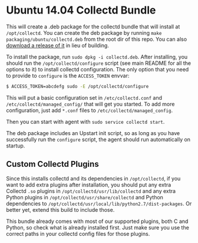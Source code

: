 # Ubuntu 14.04 Collectd Bundle

This will create a .deb package for the collectd bundle that will install at
`/opt/collectd`.  You can create the deb package by running `make
packaging/ubuntu/collectd.deb` from the root dir of this repo.  You can also
[download a release of
it](https://github.com/signalfx/collectd-build-bundle/releases) in lieu of
building.

To install the package, run `sudo dpkg -i collectd.deb`. After installing, you
should run the `/opt/collectd/configure` script (see main README for all the
options to it) to install collectd configuration.  The only option that you
need to provide to `configure` is the `ACCESS_TOKEN` envvar:

```sh
$ ACCESS_TOKEN=abcdefg sudo -E /opt/collectd/configure
```

This will put a basic configuration set in `/etc/collectd.conf` and
`/etc/collectd/managed_config/` that will get you started.  To add more
configuration, just add `*.conf` files to `/etc/collectd/managed_config`.

Then you can start with agent with `sudo service collectd start`.

The deb package includes an Upstart init script, so as long as you have
successfully run the `configure` script, the agent should run automatically on
startup.


## Custom Collectd Plugins
Since this installs collectd and its dependencies in `/opt/collectd`, if you
want to add extra plugins after installation, you should put any extra Collectd
`.so` plugins in `/opt/collectd/usr/lib/collectd` and any extra Python plugins
in `/opt/collectd/usr/share/collectd` and Python dependencies to
`/opt/collectd/usr/local/lib/python2.7/dist-packages`.  Or better yet, extend
this build to include those.

This bundle already comes with most of our supported plugins, both C and
Python, so check what is already installed first.  Just make sure you use the
correct paths in your collectd config files for those plugins.
